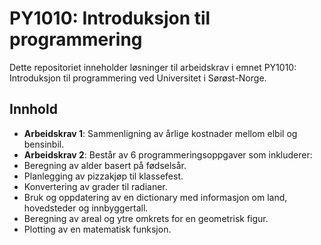 # PY1010: Introduksjon til programmering

Dette repositoriet inneholder løsninger til arbeidskrav i emnet PY1010: Introduksjon til programmering ved Universitet i Sørøst-Norge.

## Innhold
- **Arbeidskrav 1**: Sammenligning av årlige kostnader mellom elbil og bensinbil.
- **Arbeidskrav 2**: Består av 6 programmeringsoppgaver som inkluderer:
- Beregning av alder basert på fødselsår.
- Planlegging av pizzakjøp til klassefest.
- Konvertering av grader til radianer.
- Bruk og oppdatering av en dictionary med informasjon om land, hovedsteder og innbyggertall.
- Beregning av areal og ytre omkrets for en geometrisk figur.
- Plotting av en matematisk funksjon.



